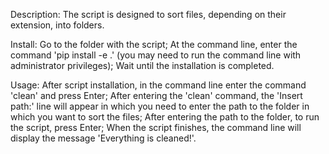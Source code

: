 Description:
The script is designed to sort files, depending on their extension, into folders.

Install:
Go to the folder with the script;
At the command line, enter the command 'pip install -e .' (you may need to run the command line with administrator privileges);
Wait until the installation is completed.

Usage:
After script installation, in the command line enter the command 'clean' and press Enter;
After entering the 'clean' command, the 'Insert path:' line will appear in which you need to enter the path to the folder in which you want to sort the files;
After entering the path to the folder, to run the script, press Enter;
When the script finishes, the command line will display the message 'Everything is cleaned!'.